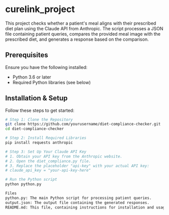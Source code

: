 # curelink_project


This project checks whether a patient's meal aligns with their prescribed diet plan using the Claude API from Anthropic. The script processes a JSON file containing patient queries, compares the provided meal image with the prescribed diet, and generates a response based on the comparison.

## Prerequisites

Ensure you have the following installed:

- Python 3.6 or later
- Required Python libraries (see below)

## Installation & Setup

Follow these steps to get started:

```bash
# Step 1: Clone the Repository
git clone https://github.com/yourusername/diet-compliance-checker.git
cd diet-compliance-checker

# Step 2: Install Required Libraries
pip install requests anthropic

# Step 3: Set Up Your Claude API Key
# 1. Obtain your API key from the Anthropic website.
# 2. Open the diet_compliance.py file.
# 3. Replace the placeholder "api-key" with your actual API key:
# claude_api_key = "your-api-key-here"

# Run the Python script
python python.py

Files
python.py: The main Python script for processing patient queries.
output.json: The output file containing the generated responses.
README.md: This file, containing instructions for installation and usage.
